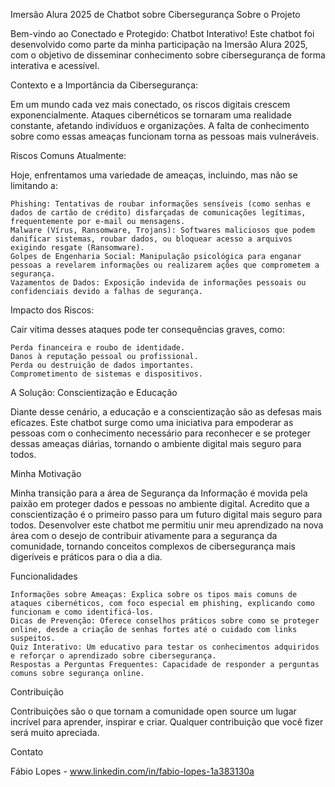 Imersão Alura 2025 de Chatbot sobre Cibersegurança
Sobre o Projeto

Bem-vindo ao Conectado e Protegido: Chatbot Interativo! Este chatbot foi desenvolvido como parte da minha participação na Imersão Alura 2025, com o objetivo de disseminar conhecimento sobre cibersegurança de forma interativa e acessível.

Contexto e a Importância da Cibersegurança:

Em um mundo cada vez mais conectado, os riscos digitais crescem exponencialmente. Ataques cibernéticos se tornaram uma realidade constante, afetando indivíduos e organizações. A falta de conhecimento sobre como essas ameaças funcionam torna as pessoas mais vulneráveis.

Riscos Comuns Atualmente:

Hoje, enfrentamos uma variedade de ameaças, incluindo, mas não se limitando a:

    Phishing: Tentativas de roubar informações sensíveis (como senhas e dados de cartão de crédito) disfarçadas de comunicações legítimas, frequentemente por e-mail ou mensagens.
    Malware (Vírus, Ransomware, Trojans): Softwares maliciosos que podem danificar sistemas, roubar dados, ou bloquear acesso a arquivos exigindo resgate (Ransomware).
    Golpes de Engenharia Social: Manipulação psicológica para enganar pessoas a revelarem informações ou realizarem ações que comprometem a segurança.
    Vazamentos de Dados: Exposição indevida de informações pessoais ou confidenciais devido a falhas de segurança.

Impacto dos Riscos:

Cair vítima desses ataques pode ter consequências graves, como:

    Perda financeira e roubo de identidade.
    Danos à reputação pessoal ou profissional.
    Perda ou destruição de dados importantes.
    Comprometimento de sistemas e dispositivos.

A Solução: Conscientização e Educação

Diante desse cenário, a educação e a conscientização são as defesas mais eficazes. Este chatbot surge como uma iniciativa para empoderar as pessoas com o conhecimento necessário para reconhecer e se proteger dessas ameaças diárias, tornando o ambiente digital mais seguro para todos.

Minha Motivação

Minha transição para a área de Segurança da Informação é movida pela paixão em proteger dados e pessoas no ambiente digital. Acredito que a conscientização é o primeiro passo para um futuro digital mais seguro para todos. Desenvolver este chatbot me permitiu unir meu aprendizado na nova área com o desejo de contribuir ativamente para a segurança da comunidade, tornando conceitos complexos de cibersegurança mais digeríveis e práticos para o dia a dia.

Funcionalidades

    Informações sobre Ameaças: Explica sobre os tipos mais comuns de ataques cibernéticos, com foco especial em phishing, explicando como funcionam e como identificá-los.
    Dicas de Prevenção: Oferece conselhos práticos sobre como se proteger online, desde a criação de senhas fortes até o cuidado com links suspeitos.
    Quiz Interativo: Um educativo para testar os conhecimentos adquiridos e reforçar o aprendizado sobre cibersegurança.
    Respostas a Perguntas Frequentes: Capacidade de responder a perguntas comuns sobre segurança online.

Contribuição

Contribuições são o que tornam a comunidade open source um lugar incrível para aprender, inspirar e criar. Qualquer contribuição que você fizer será muito apreciada.

Contato

Fábio Lopes - www.linkedin.com/in/fabio-lopes-1a383130a
    
